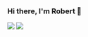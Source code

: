 ### Hi there, I'm Robert 👋

![](https://github-readme-stats.vercel.app/api?username=dropbox&show_icons=true&count_private=true&include_all_commits=true&line_height=40) 
![](https://github-readme-stats.vercel.app/api/top-langs/?username=dropbox&langs_count=5)
